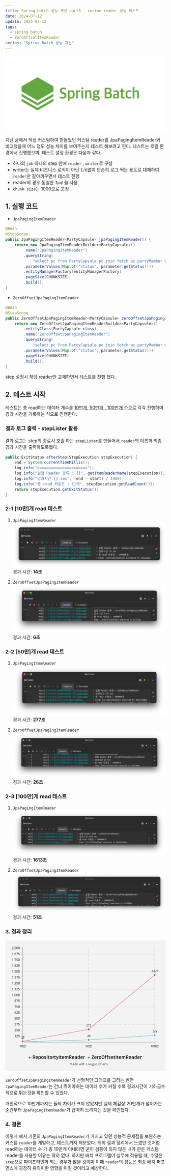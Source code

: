 ```yaml
---
title: Spring batch 성능 개선 part3 - custom reader 성능 테스트
date: 2024-07-12
update: 2024-07-12
tags: 
  - spring batch
  - ZeroOffsetItemReader
series: "Spring Batch 성능 개선"
---
```


![spring-batch.webp](../spring-batch-customReader-partone/spring-batch.webp)

지난 글에서 직접 커스텀하여 만들었던 커스텀 reader를 JpaPagingItemReader와 비교했을때
어느 정도 성능 차이를 보여주는지 테스트 해보려고 한다. 테스트는 로컬 환경에서 진행했으며, 테스트 설정 환경은 다음과 같다.

+ 하나의 `job` 하나의 step 안에 `reader` , `writer`로 구성
+ writer는 실제 비즈니스 로직이 아닌 `I/O`없이 단순히 로그 찍는 용도로 대체하여 `reader`만 갈아끼우면서 테스트 진행
+ reader의 경우 동일한 `Jpql`을 사용
+ `chunk size`는 1000으로 고정

## 1. 실행 코드
- `JpaPagingItemReader`
```java
@Bean
@StepScope
public JpaPagingItemReader<PartyCapsule> jpaPagingItemReader() {
    return new JpaPagingItemReaderBuilder<PartyCapsule>()
        .name("JpaPagingItemReader")
        .queryString(
            "select pc from PartyCapsule pc join fetch pc.partyMember where pc.partyCapsuleStatus=:status")
        .parameterValues(Map.of("status", parameter.getStatus()))
        .entityManagerFactory(entityManagerFactory)
        .pageSize(CHUNKSIZE)
        .build();
}
```

- `ZeroOffsetJpaPagingItemReader`
```java
@Bean
@StepScope
public ZeroOffsetJpaPagingItemReader<PartyCapsule> zeroOffsetJpaPagingItemReader() {
    return new ZeroOffsetJpaPagingItemReaderBuilder<PartyCapsule>()
        .entityClass(PartyCapsule.class)
        .name("ZeroOffsetJpaPagingItemReader")
        .queryString(
            "select pc from PartyCapsule pc join fetch pc.partyMember where pc.partyCapsuleStatus=:status")
        .parameterValues(Map.of("status", parameter.getStatus()))
        .pageSize(CHUNKSIZE)
        .build();
}
```

step 설정시 해당 reader만 교체하면서 테스트를 진행 했다.


## 2. 테스트 시작
테스트는 총 read하는 데이터 개수를 <u>10만개, 50만개 , 100만개</u> 순으로 각각 진행하며 경과 시간을 기록하는 식으로 진행한다.

### 결과 로그 출력 - stepLister 활용
결과 로그는 step의 종료시 호출 하는 `stepLister`를 만들어서 `reader`의 이름과 최종 경과 시간을 출력하도록했다.
```java
public ExitStatus afterStep(StepExecution stepExecution) {
    end = System.currentTimeMillis();
    log.info("======================");
    log.info("실험 Reader 종류 : {}", getItemReaderName(stepExecution));
    log.info("경과시간 {} sec", (end - start) / 1000);
    log.info("총 read 카운트 : {}개", stepExecution.getReadCount());
    return stepExecution.getExitStatus();
}
```

### 2-1 [10만]개 read 테스트
1. `JpaPagingItemReader`
![jpa100000.webp](jpa100000.webp)
경과 시간: **14초**

2. `ZeroOffsetJpaPagingItemReader`
![zerp100000.webp](zerp100000.webp)
경과 시간: **6초**

### 2-2 [50만]개 read 테스트
1. `JpaPagingItemReader`![jpa500000.webp](jpa500000.webp)
경과 시간: **277초**

2. `ZeroOffsetJpaPagingItemReader`![zerp500000.webp](zerp500000.webp)
경과 시간: **26초**



### 2-3 [100만]개 read 테스트
1. `JpaPagingItemReader`
![jpa1000000.webp](jpa1000000.webp)
경과 시간: **1613초**

2. `ZeroOffsetJpaPagingItemReader`
![zero1000000.webp](zero1000000.webp)
경과 시간: **51초**

### 3. 결과 정리
![compare_graph.webp](compare_graph.webp)

`ZeroOffsetJpaPagingItemReader`가 선형적인 그래프를 그리는 반면 `JpaPagingItemReader`는 건너 뛰어야하는 데이터 수가 커질 수록
경과시간이 기하급수적으로 뛰는것을 확인할 수 있었다.

개인적으로 10만개까지는 둘의 차이가 크지 않았지만 실제 체감상 20만개가 넘어가는 순간부터 `JpaPagingItemReader`가 급격히 느려지는 것을 확인했다.

### 4. 결론
이렇게 해서 기존의 `JpaPagingItemReader`가 가지고 있던 성능적 문제점을 보완하는 커스텀 `reader`를 개발하고, 테스트까지 해보았다.
위의 결과 정리에서 느꼈던 것처럼 read하는 데이터 수 가 총 10만개 이내라면 굳이 검증이 되지 않은 내가 만든 커스텀 reader를 사용할 이유는 딱히 없다.
하지만 배치 프로그램이 실무에 적용될 때, 수많은 `step`으로 파이프라인화 되는 경우가 많을 것이며 이때 `reader`의 성능은 
최종 배치 퍼포먼스에 굉장히 유의미한 영향을 미칠 것이라고 예상한다. 



